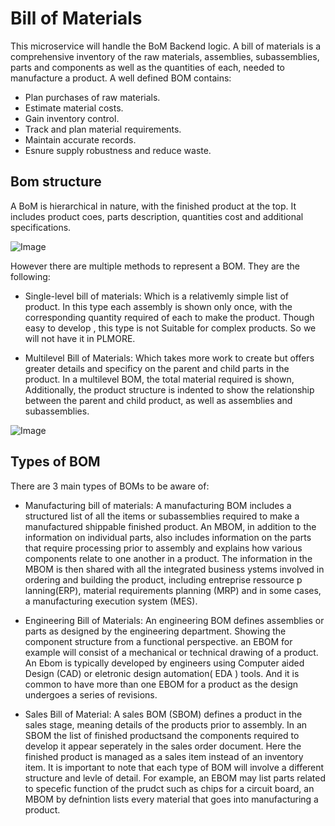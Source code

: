 # Bill of Materials
This microservice will handle the BoM Backend logic.
A bill of materials is a comprehensive inventory of the raw materials, assemblies, subassemblies, parts and components as well as the quantities of each, needed to manufacture a
product.
A well defined BOM contains:
* Plan purchases of raw materials.
* Estimate material costs.
* Gain inventory control.
* Track and plan material requirements.
* Maintain accurate records.
* Esnure supply robustness and reduce waste.
## Bom structure
A BoM is hierarchical in nature, with the finished product at the top. It includes product coes, parts description, quantities cost and additional specifications.

![Image](https://cdn.ttgtmedia.com/rms/onlineimages/erp-bill_of_materials_1.png)

However there are multiple methods to represent a BOM. They are the following:
* Single-level bill of materials: Which is a relativemly simple list of product. In this type each assembly is shown only once, with the corresponding quantity required of each to make the product. Though easy to develop , this type is not Suitable for complex products. So we will not have it in PLMORE.

* Multilevel Bill of Materials: Which takes more work to create but offers greater details and specificy on the parent and child parts in the product. In a multilevel BOM, the total material required is shown, Additionally, the product structure is indented to show the relationship between the parent and child product, as well as assemblies and subassemblies.

![Image](https://cdn.ttgtmedia.com/rms/onlineimages/erp-bill_of_materials_2.png)

## Types of BOM
There are 3 main types of BOMs to be aware of:
* Manufacturing bill of materials: A manufacturing BOM includes a structured list of all the items or subassemblies required to make a manufactured shippable finished product. An MBOM, in addition to the information on individual parts, also includes information on the parts that require processing prior to assembly and explains how various components relate to one another in a product. The information in the MBOM is then shared with all the integrated business ystems involved in ordering  and building the product, including entreprise ressource p lanning(ERP), material requirements planning (MRP) and in some cases, a manufacturing execution system (MES).

* Engineering Bill of Materials: An engineering BOM defines assemblies or parts as designed by the engineering department. Showing the component structure from a functional perspective. an EBOM for example will consist of a mechanical or technical drawing of a product. An Ebom is typically developed by engineers using Computer aided Design (CAD) or eletronic design automation( EDA ) tools. And it is common to have more than one EBOM for a product as the design undergoes a series of revisions.

* Sales Bill of Material: A sales BOM (SBOM) defines a product in the sales stage, meaning details of the products prior to assembly. In an SBOM the list of finished productsand the components required to develop it appear seperately in the sales order document. Here the finished product is managed as a sales item instead of an inventory item.
It is important to note that each type of BOM will involve a different structure and levle of detail. For example, an EBOM may list parts related to specefic function of the prudct such as chips for a circuit board, an MBOM by defnintion lists every material that goes into manufacturing a product.